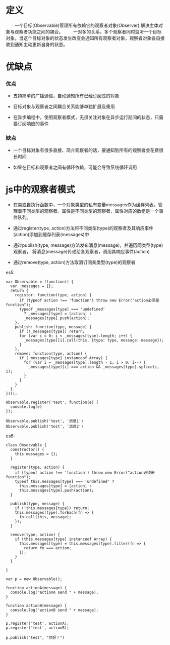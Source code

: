 # 定义
&emsp;&emsp;一个目标(Observable)管理所有依赖它的观察者对象(Observer),解决主体对象与观察者功能之间的耦合。
&emsp;&emsp;一对多的关系。多个观察者同时监听一个目标对象。当这个目标对象的状态发生改变会通知所有观察者对象，观察者对象各自接收到通知主动更新自身的状态。

# 优缺点
### 优点
* 支持简单的广播通信，自动通知所有已经订阅过的对象

* 目标对象与观察者之间耦合关系能够单独扩展及重用

* 在异步编程中，使用观察者模式，无须关注对象在异步运行期间的状态，只需要订阅响应的事件

### 缺点
* 一个目标对象有很多直接、简介观察者的话，要通知到所有的观察者会花费很长时间

* 如果在目标和观察者之间有循环依赖，可能会导致系统循环调用

# js中的观察者模式
* 在类或自执行函数中，一个对象类型的私有变量messages作为缓存列表，管理着不同类型的观察者。属性是不同类型的观察者，属性对应的数组是一个事件队列。

* 通过register(type, action)方法将不同类型(type)的观察者及其响应事件(action)添加到缓存列表(messages)中

* 通过publish(type, message)方法发布消息(message)，并遍历同类型(type)观察者， 将消息(message)传递给各观察者，调用其响应事件(action)

* 通过remove(type, action)方法取消订阅某类型(type)的观察者

es5:
```
var Observable = (function() {
  var _messages = {};
  return {
    register: function(type, action) {
      if (typeof action !== 'function') throw new Error("action必须是function");
      typeof _messages[type] === 'undefined' 
        ? _messages[type] = [action] : 
        _messages[type].push(action);
    },
    publish: function(type, message) {
      if (!_messages[type]) return;
      for (var i = 0; i < _messages[type].length; i++) {
        _messages[type][i].call(this, {type: type, message: message});
      }
    },
    remove: function(type, action) {
      if (_messages[type] instanceof Array) {
        for (var i = _messages[type].length - 1; i > 0; i--) {
          _messages[type][i] === action && _messages[type].splice(i, 1);
        }
      }
    }
  }
})();

Observable.register('test', function(e) {
  console.log(e)
});

Observable.publish('test', '消息1')
Observable.publish('test', '消息2')
```

es6:
```
class Observable {
  constructor() {
    this.messages = {};
  }

  register(type, action) {
    if (typeof action !== 'function') throw new Error("action必须是function");
    typeof this.messages[type] === 'undefined' ?
      this.messages[type] = [action] :
      this.messages[type].push(action);
  }

  publish(type, message) {
    if (!this.messages[type]) return;
    this.messages[type].forEach(fn => {
      fn.call(this, message);
    });
  }

  remove(type, action) {
    if (this.messages[type] instanceof Array) {
      this.messages[type] = this.messages[type].filter(fn => {
        return fn === action;
      });
    }
  }

}

var p = new Observable();

function actionA(message) {
  console.log("actionA send " + message);
}

function actionB(message) {
  console.log("actionB send " + message);
}

p.register('test', actionA);
p.register('test', actionB);

p.publish("test", "你好！")
```